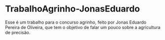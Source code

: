 # TrabalhoAgrinho-JonasEduardo
Esse é um trabalho para o concurso agrinho, feito por Jonas Eduardo Pereira de Oliveira, que tem o objetivo de falar um pouco sobre a agricultura de precisão.
